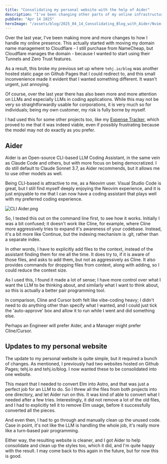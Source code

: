 ```yaml
---
title: "Consolidating my personal website with the help of Aider"
description: "I've been changing other parts of my online infrastructure set up, and this ended up making it harder to maintain two separate websites..."
pubDate: "Apr 14 2025"
heroImage: "/assets/blog/2025_04_14_Consolidating_Blog_with_Aider/Nvim-aider.png"
---
```


Over the last year, I've been making more and more changes to how I handle my online presence. This actually started with moving my domain name management to Cloudflare - I still purchase from NameCheap, but Cloudflare manages the domain - because I wanted to start using their Tunnels and Zero Trust features.

As a result, this broke my previous set up where `tehj.io/blog` was another hosted static page on Github Pages that I could redirect to, and this small inconvenience made it evident that I wanted something different. It wasn't urgent, just annoying. 

Of course, over the last year there has also been more and more attention on LLMs and especially LLMs in coding applications. While this may not be very so straightforwardly usable for corporations, it is very much so for individuals; being my own customer, my risk is fully borne by myself. 

I had used this for some other projects too, like my [Expense Tracker](https://tehj.io/blog/projects/2024_08_11_AI_Built_Expense_Tracker/), which proved to me that it was indeed viable, even if possibly frustrating because the model may not do exactly as you prefer.

## Aider

Aider is an Open-source CLI-based LLM Coding Assistant, in the same vein as Claude Code and others, but with more focus on being democratized. I do still default to Claude Sonnet 3.7, as Aider recommends, but it allows me to use other models as well. 

Being CLI-based is attractive to me, as a Neovim user. Visual Studio Code is great, but I still find myself deeply enjoying the Neovim experience, and it is just enjoyable to me that I can now have a coding assistant that plays well with my preferred coding experience.

![CLI Aider.png](/assets/blog/2025_04_14_Consolidating_Blog_with_Aider/cli-aider.png) 

So, I tested this out on the command line first, to see how it works. Initially I was a bit confused; it doesn't work like Cline, for example, where Cline more aggressively tries to expand it's awareness of your codebase. Instead, it's a bit more like Continue, but the indexing mechanism is .git, rather than a separate index.

In other words, I have to explicitly add files to the context, instead of the assistant finding them for me all the time. It does try to, if it is aware of those files, and asks to add them, but not as aggressively as Cline. It also provides commands for dropping files from context, along with adding, so I could reduce the context size.

As I used this, I found it made a lot of sense; I have more control over what I want the LLM to be thinking about, and similarly what I want to think about, so this is actually a better pair programming tool. 

In comparison, Cline and Cursor both felt like vibe-coding heavy; I didn't need to do anything other than specify what I wanted, and I could just tick the 'auto-approve' box and allow it to run while I went and did something else. 

Perhaps an Engineer will prefer Aider, and a Manager might prefer Cline/Cursor. 

## Updates to my personal website

The update to my personal website is quite simple, but it required a bunch of changes. As mentioned, I previously had two websites hosted on Github Pages; tehj.io and tehj.io/blog. I now wanted these to be consolidated into one website. 

This meant that I needed to convert Elm into Astro, and that was just a perfect job for an LLM to do. So I threw all the files from both projects into one directory, and let Aider run on this. It was kind of able to convert what I needed after a few tries. Interestingly, it did not remove a lot of the old files, and I had to explicitly tell it to remove Elm usage, before it successfully converted all the pieces. 

And even then, I had to go through and manually clean up the unused code. Case in point, it's not like the LLM is handling the whole job, it's really more like a turn-based pair programming. 

Either way, the resulting website is cleaner, and I got Aider to help consolidate and clean up the styles too, which it did, and I'm quite happy with the result. I may come back to this again in the future, but for now this is good. 
